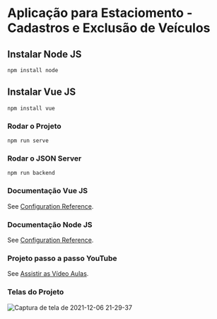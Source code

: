 # Aplicação para Estaciomento - Cadastros e Exclusão de Veículos

## Instalar Node JS
```
npm install node
```

## Instalar Vue JS
```
npm install vue
```

### Rodar o Projeto
```
npm run serve
```

### Rodar o JSON Server
```
npm run backend
```


### Documentação Vue JS
See [Configuration Reference](https://cli.vuejs.org/config/).

### Documentação Node JS
See [Configuration Reference](https://nodejs.org/en/).

### Projeto passo a passo YouTube
See [Assistir as Vídeo Aulas](https://www.youtube.com/watch?v=bu5GFKrqWWc&list=PLFYSYBoGvrksWwhDWeCPj9SWFhjKHPfcM).

### Telas do Projeto
![Captura de tela de 2021-12-06 21-29-37](https://user-images.githubusercontent.com/27355729/144944486-c8b347ae-c225-4f69-8868-02f48bbbd91d.png)
